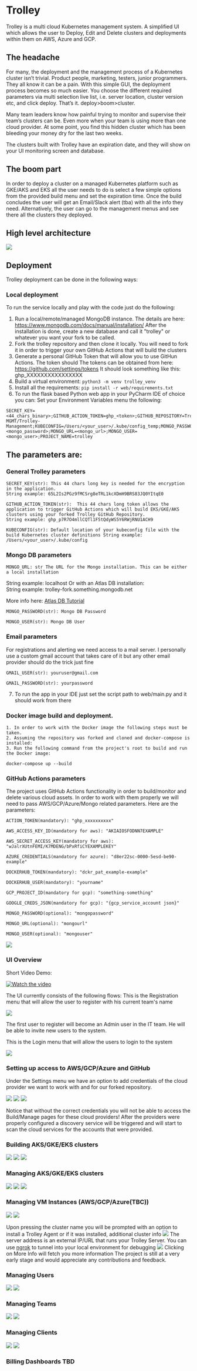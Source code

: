 # Trolley

Trolley is a multi cloud Kubernetes management system. A simplified UI which allows the user to Deploy, Edit and Delete clusters and deployments within them on AWS, Azure and GCP. 

## The headache 
For many, the deployment and the management process of a Kubernetes cluster isn’t trivial. Product people, marketing, testers, junior programmers. They all know it can be a pain. With this simple GUI, the deployment process becomes so much easier. You choose the different required parameters via multi selection live list, i.e. server location, cluster version etc, and click deploy. That’s it. deploy>boom>cluster.

Many team leaders know how painful trying to monitor and supervise their team’s clusters can be. Even more when your team is using more than one cloud provider. At some point, you find this hidden cluster which has been bleeding your money dry for the last two weeks. 

The clusters built with Trolley have an expiration date, and they will show on your UI  monitoring screen and database.

## The boom part
In order to deploy a cluster on a managed Kubernetes platform such as GKE/AKS and EKS all the user needs to do is select a few simple options from the provided build menu and set the expiration time. 
Once the build concludes the user will get an Email/Slack alert (tba) with all the info they need.
Alternatively, the user can go to the management menus and see there all the clusters they deployed.

## High level architecture
![](documentation/trolley_diagram.png)

## Deployment
Trolley deployment can be done in the following ways:

### Local deployment
To run the service locally and play with the code just do the following:
1. Run a local/remote/managed MongoDB instance. The details are here:
https://www.mongodb.com/docs/manual/installation/
After the installation is done, create a new database and call it "trolley" or whatever you want your fork to be called.
2. Fork the trolley repository and then clone it locally.
You will need to fork it in order to trigger your own GitHub Actions that will build the clusters
3. Generate a personal GitHub Token that will allow you to use GitHun Actions. The token should The tokens can be obtained from here:
https://github.com/settings/tokens
It should look something like this: ghp_XXXXXXXXXXXXXXXX
4. Build a virtual environment:
        ```
        python3 -m venv trolley_venv
        ```
5. Install all the requirements:
        ```
        pip install -r web/requirements.txt
        ```
6. To run the flask based Python web app in your PyCharm IDE of choice you can:
Set your Environment Variables menu the following:

```
SECRET_KEY=<44_chars_binary>;GITHUB_ACTION_TOKEN=ghp_<token>;GITHUB_REPOSITORY=Trolley-MGMT/Trolley-Management;KUBECONFIG=/Users/<your_user>/.kube/config_temp;MONGO_PASSWORD=<mongo_password>;MONGO_URL=<mongo_url>;MONGO_USER=<mongo_user>;PROJECT_NAME=trolley
```

## The parameters are:

### General Trolley parameters
```
SECRET_KEY(str): This 44 chars long key is needed for the encryption in the application. 
String example: 65L2Is2PGz9fMCSrg8eTRL1kcXDmH9BRS83JQ0YItqE0
```

```
GITHUB_ACTION_TOKEN(str):  This 44 chars long token allows the application to trigger GitHub Actions which will build EKS/GKE/AKS clusters using your forked Trolley GitHub Repository.
String example: ghp_p7R7O4mllCQTl1F5tQdyWS5Y6RWjRNU1ACH9
```

````
KUBECONFIG(str): Default location of your kubeconfig file with the build Kubernetes cluster definitions String example: /Users/<your_user>/.kube/config
````
### Mongo DB parameters

````
MONGO_URL: str The URL for the Mongo installation. This can be either a local installation
````
String example: localhost
Or with an Atlas DB installation:  
String example: trolley-fork.something.mongodb.net

More info here: [Atlas DB Tutorial](https://www.mongodb.com/basics/mongodb-atlas-tutorial)
````
MONGO_PASSWORD(str): Mongo DB Password
````
````
MONGO_USER(str): Mongo DB User
````

### Email parameters
For registrations and alerting we need access to a mail server. 
I personally use a custom gmail account that takes care of it but any other email provider should do the trick just fine


````
GMAIL_USER(str): youruser@gmail.com
````
````
GMAIL_PASSWORD(str): yourpassword
````




7. To run the app in your IDE just set the script path to web/main.py and it should work from there


### Docker image build and deployment.
    
    1. In order to work with the Docker image the following steps must be taken.
    2. Assuming the repository was forked and cloned and docker-compose is installed:
    3. Run the following command from the project's root to build and run the Docker image:

``
docker-compose up --build
``

### GitHub Actions parameters
The project uses GitHub Actions functionality in order to build/monitor and delete various cloud assets.
In order to work with them properly we will need to pass AWS/GCP/Azure/Mongo related parameters.
Here are the parameters:

```
ACTION_TOKEN(mandatory): "ghp_xxxxxxxxxx"
````    

````    
AWS_ACCESS_KEY_ID(mandatory for aws): "AKIAIOSFODNN7EXAMPLE"
````
````
AWS_SECRET_ACCESS_KEY(mandatory for aws): "wJalrXUtnFEMI/K7MDENG/bPxRfiCYEXAMPLEKEY"
````
````
AZURE_CREDENTIALS(mandatory for azure): "d8er22sc-0000-5esd-be90-example"
````
````
DOCKERHUB_TOKEN(mandatory): "dckr_pat_example-example"
````
````
DOCKERHUB_USER(mandatory): "yourname"
````
````
GCP_PROJECT_ID(mandatory for gcp): "something-something"
````
````
GOOGLE_CREDS_JSON(mandatory for gcp): "{gcp_service_account json}"
````
````
MONGO_PASSWORD(optional): "mongopassword"
````
````
MONGO_URL(optional): "mongourl"
````
````
MONGO_USER(optional): "mongouser"
````

![](documentation/github_actions_secrets.png)

### UI Overview
Short Video Demo:


[![Watch the video](https://i9.ytimg.com/vi/GHJHqFtwDHc/mq2.jpg?sqp=CMSns6MG&rs=AOn4CLAkfQDCGLI02dkYu2PPDsX8tj3aGg)](https://www.youtube.com/watch?v=GHJHqFtwDHc)


The UI currently consists of the following flows:
This is the Registration menu that will allow the user to register with his current team's name

![](documentation/register.png)

The first user to register will become an Admin user in the IT team.
He will be able to invite new users to the system.

This is the Login menu that will allow the users to login to the system

![](documentation/login.png)

### Setting up access to AWS/GCP/Azure and GitHub
Under the Settings menu we have an option to add credentials of the cloud provider we want to work with and for our forked repository.


![](documentation/aws_settings.png)
![](documentation/gcp_settings.png)
![](documentation/azure_settings.png)

Notice that without the correct credentials you will not be able to access the Build/Manage pages for these cloud providers!
After the providers were properly configured a discovery service will be triggered and will start to scan the cloud services for the accounts that were provided.

### Building AKS/GKE/EKS clusters
![](documentation/build_aks_clusters.png)
![](documentation/build_gke_clusters.png)
![](documentation/build_eks_clusters.png)

### Managing AKS/GKE/EKS clusters
![](documentation/manage_aks.png)
![](documentation/manage_gke.png)
![](documentation/manage_eks.png)

### Managing VM Instances (AWS/GCP/Azure(TBC))
![](documentation/manage_aws_ec2_instances.png)
![](documentation/manage_gcp_vm_instances.png)


Upon pressing the cluster name you will be prompted with an option to install a Trolley Agent or if it was installed, additional cluster info
![](documentation/cluster_install_trolley_agent.png)
The server address is an external IP/URL that runs your Trolley Server. You can use [ngrok](https://ngrok.com/) to tunnel into your local environment for debugging
![](documentation/cluster_additional_info.png)
Clicking on More Info will fetch you more information
The project is still at a very early stage and would appreciate any contributions and feedback.  

### Managing Users
![](documentation/manage_users.png)
![](documentation/add_user.png)

### Managing Teams
![](documentation/manage_teams.png)
![](documentation/add_team.png)

### Managing Clients
![](documentation/manage_clients.png)
![](documentation/add_client.png)


### Billing Dashboards TBD
